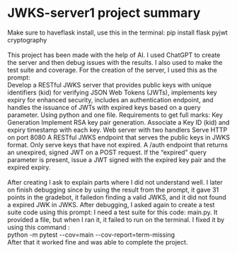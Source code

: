 # JWKS-server1 project summary
Make sure to haveflask install, use this in the terminal:
pip install flask pyjwt cryptography <br />
<br />
This project has been made with the help of AI. I used ChatGPT to create the server and then debug issues with the results. I also used to make the test suite and coverage. For the creation of the server, I used this as the prompt: <br />
Develop a RESTful JWKS server that provides public keys with unique identifiers (kid) for verifying JSON Web Tokens (JWTs), implements key expiry for enhanced security, includes an authentication endpoint, and handles the issuance of JWTs with expired keys based on a query parameter. Using python and one file. Requirements  to get full marks: 
Key Generation
Implement RSA key pair generation.
Associate a Key ID (kid) and expiry timestamp with each key.
Web server with two handlers
Serve HTTP on port 8080
A RESTful JWKS endpoint that serves the public keys in JWKS format.
Only serve keys that have not expired.
A /auth endpoint that returns an unexpired, signed JWT on a POST request.
If the “expired” query parameter is present, issue a JWT signed with the expired key pair and the expired expiry. <br />
<br />
After creating I ask to explain parts where I did not understand well. I later on finish debugging since by using the result from the prompt, it gave 31 points in the gradebot, it failedon finding a valid JWKS, and it did not found a expired JWK in JWKS. After debugging, I asked again to create a test suite code using this prompt:
I need a test suite for this code: main.py. It provided a file, but when I ran it, it failed to run on the terminal. I fixed it by using this command : <br />
python -m pytest --cov=main --cov-report=term-missing <br />
After that it worked fine and was able to complete the project.

